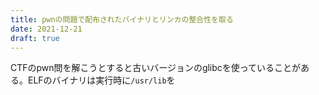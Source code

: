 ```yaml
---
title: pwnの問題で配布されたバイナリとリンカの整合性を取る
date: 2021-12-21
draft: true
---
```


CTFのpwn問を解こうとすると古いバージョンのglibcを使っていることがある。ELFのバイナリは実行時に`/usr/lib`を